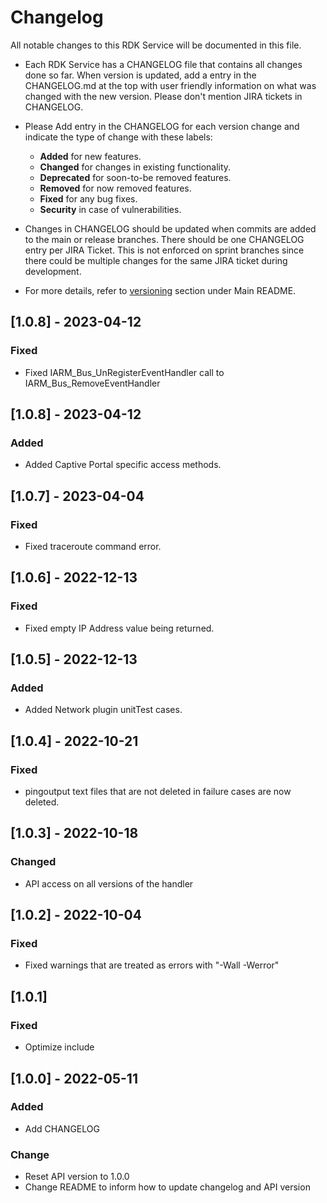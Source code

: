 # Changelog

All notable changes to this RDK Service will be documented in this file.

* Each RDK Service has a CHANGELOG file that contains all changes done so far. When version is updated, add a entry in the CHANGELOG.md at the top with user friendly information on what was changed with the new version. Please don't mention JIRA tickets in CHANGELOG. 

* Please Add entry in the CHANGELOG for each version change and indicate the type of change with these labels:
    * **Added** for new features.
    * **Changed** for changes in existing functionality.
    * **Deprecated** for soon-to-be removed features.
    * **Removed** for now removed features.
    * **Fixed** for any bug fixes.
    * **Security** in case of vulnerabilities.

* Changes in CHANGELOG should be updated when commits are added to the main or release branches. There should be one CHANGELOG entry per JIRA Ticket. This is not enforced on sprint branches since there could be multiple changes for the same JIRA ticket during development. 

* For more details, refer to [versioning](https://github.com/rdkcentral/rdkservices#versioning) section under Main README.
## [1.0.8] - 2023-04-12
### Fixed
- Fixed IARM_Bus_UnRegisterEventHandler  call to IARM_Bus_RemoveEventHandler

## [1.0.8] - 2023-04-12
### Added
- Added Captive Portal specific access methods.

## [1.0.7] - 2023-04-04
### Fixed
- Fixed traceroute command error.

## [1.0.6] - 2022-12-13
### Fixed
- Fixed empty IP Address value being returned.

## [1.0.5] - 2022-12-13
### Added
- Added Network plugin unitTest cases.

## [1.0.4] - 2022-10-21
### Fixed
- pingoutput text files that are not deleted in failure cases are now deleted.

## [1.0.3] - 2022-10-18
### Changed
- API access on all versions of the handler


## [1.0.2] - 2022-10-04
### Fixed
- Fixed warnings that are treated as errors with "-Wall -Werror"

## [1.0.1]
### Fixed
- Optimize include

## [1.0.0] - 2022-05-11
### Added
- Add CHANGELOG

### Change
- Reset API version to 1.0.0
- Change README to inform how to update changelog and API version
